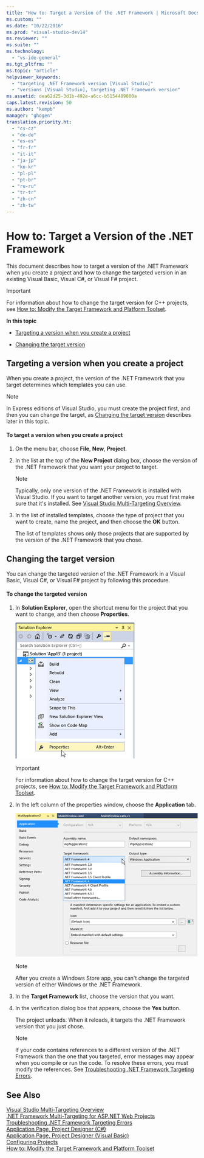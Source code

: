 ```yaml
---
title: "How to: Target a Version of the .NET Framework | Microsoft Docs"
ms.custom: ""
ms.date: "10/22/2016"
ms.prod: "visual-studio-dev14"
ms.reviewer: ""
ms.suite: ""
ms.technology: 
  - "vs-ide-general"
ms.tgt_pltfrm: ""
ms.topic: "article"
helpviewer_keywords: 
  - "targeting .NET Framework version [Visual Studio]"
  - "versions [Visual Studio], targeting .NET Framework version"
ms.assetid: dea62d25-3d1b-492e-a6cc-b5154489800a
caps.latest.revision: 50
ms.author: "kempb"
manager: "ghogen"
translation.priority.ht: 
  - "cs-cz"
  - "de-de"
  - "es-es"
  - "fr-fr"
  - "it-it"
  - "ja-jp"
  - "ko-kr"
  - "pl-pl"
  - "pt-br"
  - "ru-ru"
  - "tr-tr"
  - "zh-cn"
  - "zh-tw"
---
```

# How to: Target a Version of the .NET Framework
This document describes how to target a version of the .NET Framework when you create a project and how to change the targeted version in an existing Visual Basic, Visual C#, or Visual F# project.  
  
> [!IMPORTANT]
>  For information about how to change the target version for C++ projects, see [How to: Modify the Target Framework and Platform Toolset](../Topic/How%20to:%20Modify%20the%20Target%20Framework%20and%20Platform%20Toolset.md).  
  
 **In this topic**  
  
-   [Targeting a version when you create a project](../ide/how-to--target-a-version-of-the-.net-framework.md#bkmk_new)  
  
-   [Changing the target version](../ide/how-to--target-a-version-of-the-.net-framework.md#bkmk_existing)  
  
##  <a name="bkmk_new"></a> Targeting a version when you create a project  
 When you create a project, the version of the .NET Framework that you target determines which templates you can use.  
  
> [!NOTE]
>  In Express editions of Visual Studio, you must create the project first, and then you can change the target, as [Changing the target version](../ide/how-to--target-a-version-of-the-.net-framework.md#bkmk_existing) describes later in this topic.  
  
#### To target a version when you create a project  
  
1.  On the menu bar, choose **File**, **New**, **Project**.  
  
2.  In the list at the top of the **New Project** dialog box, choose the version of the .NET Framework that you want your project to target.  
  
    > [!NOTE]
    >  Typically, only one version of the .NET Framework is installed with Visual Studio. If you want to target another version, you must first make sure that it's installed. See [Visual Studio Multi-Targeting Overview](../ide/visual-studio-multi-targeting-overview.md).  
  
3.  In the list of installed templates, choose the type of project that you want to create, name the project, and then choose the **OK** button.  
  
     The list of templates shows only those projects that are supported by the version of the .NET Framework that you chose.  
  
##  <a name="bkmk_existing"></a> Changing the target version  
 You can change the targeted version of the .NET Framework in a Visual Basic, Visual C#, or Visual F# project by following this procedure.  
  
#### To change the targeted version  
  
1.  In **Solution Explorer**, open the shortcut menu for the project that you want to change, and then choose **Properties**.  
  
     ![Visual Studio Solution Explorer Properties](../ide/media/vs_slnexplorer_properties.png "vs_slnExplorer_Properties")  
  
    > [!IMPORTANT]
    >  For information about how to change the target version for C++ projects, see [How to: Modify the Target Framework and Platform Toolset](../Topic/How%20to:%20Modify%20the%20Target%20Framework%20and%20Platform%20Toolset.md).  
  
2.  In the left column of the properties window, choose the **Application** tab.  
  
     ![Visual Studio App Properties Application tab](../ide/media/vs_slnexplorer_properties_applicationtab.png "vs_slnExplorer_Properties_ApplicationTab")  
  
    > [!NOTE]
    >  After you create a Windows Store app, you can't change the targeted version of either Windows or the .NET Framework.  
  
3.  In the **Target Framework** list, choose the version that you want.  
  
4.  In the verification dialog box that appears, choose the **Yes** button.  
  
     The project unloads. When it reloads, it targets the .NET Framework version that you just chose.  
  
    > [!NOTE]
    >  If your code contains references to a different version of the .NET Framework than the one that you targeted, error messages may appear when you compile or run the code. To resolve these errors, you must modify the references. See [Troubleshooting .NET Framework Targeting Errors](../reference/troubleshooting-.net-framework-targeting-errors.md).  
  
## See Also  
 [Visual Studio Multi-Targeting Overview](../ide/visual-studio-multi-targeting-overview.md)   
 [.NET Framework Multi-Targeting for ASP.NET Web Projects](../Topic/.NET%20Framework%20Multi-Targeting%20for%20ASP.NET%20Web%20Projects.md)   
 [Troubleshooting .NET Framework Targeting Errors](../reference/troubleshooting-.net-framework-targeting-errors.md)   
 [Application Page, Project Designer (C#)](../reference/application-page--project-designer--csharp-.md)   
 [Application Page, Project Designer (Visual Basic)](../reference/application-page--project-designer--visual-basic-.md)   
 [Configuring Projects](../Topic/Configuring%20Projects%20\(F%23\).md)   
 [How to: Modify the Target Framework and Platform Toolset](../Topic/How%20to:%20Modify%20the%20Target%20Framework%20and%20Platform%20Toolset.md)